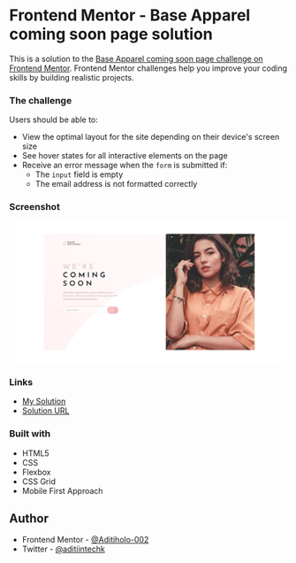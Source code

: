 # Frontend Mentor - Base Apparel coming soon page solution

This is a solution to the [Base Apparel coming soon page challenge on Frontend Mentor](https://www.frontendmentor.io/challenges/base-apparel-coming-soon-page-5d46b47f8db8a7063f9331a0). Frontend Mentor challenges help you improve your coding skills by building realistic projects. 

### The challenge

Users should be able to:

- View the optimal layout for the site depending on their device's screen size
- See hover states for all interactive elements on the page
- Receive an error message when the `form` is submitted if:
  - The `input` field is empty
  - The email address is not formatted correctly

### Screenshot

![](./screenshot.JPG)


### Links

- [My Solution](https://github.com/Aditi002-holo/base-apparel-page)
- [Solution URL](https://aditi002-holo.github.io/base-apparel-page/)

### Built with

- HTML5
- CSS
- Flexbox
- CSS Grid
- Mobile First Approach

## Author

- Frontend Mentor - [@Aditiholo-002](https://www.frontendmentor.io/profile/Aditi002-holo)
- Twitter - [@aditiintechk](https://twitter.com/aditiintechk)
